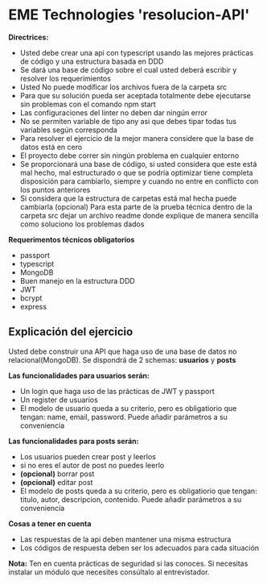 # EME Technologies 'resolucion-API'

**Directrices:**

- Usted debe crear una api con typescript usando las mejores prácticas de código y una estructura basada en DDD
- Se dará una base de código sobre el cual usted deberá escribir y resolver los requerimientos
- Usted No puede modificar los archivos fuera de la carpeta src
- Para que su solución pueda ser aceptada totalmente debe ejecutarse sin problemas con el comando npm start
- Las configuraciones del linter no deben dar ningún error
- No se permiten variable de tipo any asi que debes tipar todas tus variables según corresponda
- Para resolver el ejercicio de la mejor manera considere que la base de datos está en cero
- El proyecto debe correr sin ningún problema en cualquier entorno
- Se proporcionará una base de código, si usted considera que este está mal hecho, mal estructurado o que se podría optimizar tiene completa disposición para cambiarlo, siempre y cuando no entre en conflicto con los puntos anteriores
- Si considera que la estructura de carpetas está mal hecha puede cambiarla
(opcional) Para esta parte de la prueba técnica dentro de la carpeta src dejar un archivo readme donde explique de manera sencilla como soluciono los problemas dados

**Requerimentos técnicos obligatorios**

- passport
- typescript
- MongoDB
- Buen manejo en la estructura DDD
- JWT
- bcrypt
- express

## Explicación del ejercicio

Usted debe construir una API que haga uso de una base de datos no relacional(MongoDB).
Se dispondrá de 2 schemas: **usuarios** y **posts**

**Las funcionalidades para usuarios serán:**

- Un login que haga uso de las prácticas de JWT y passport
- Un register de usuarios
- El modelo de usuario queda a su criterio, pero es obligatiorio que tengan: name, email, password. Puede añadir parámetros a su conveniencia

**Las funcionalidades para posts serán:**

- Los usuarios pueden crear post y leerlos
- si no eres el autor de post no puedes leerlo
- **(opcional)** borrar post
- **(opcional)** editar post
- El modelo de posts queda a su criterio, pero es obligatiorio que tengan: titulo, autor, descripcion, contenido. Puede añadir parámetros a su conveniencia

**Cosas a tener en cuenta**

- Las respuestas de la api deben mantener una misma estructura
- Los códigos de respuesta deben ser los adecuados para cada situación

**Nota:** Ten en cuenta prácticas de seguridad si las conoces. Si necesitas instalar un módulo que necesites consúltalo al entrevistador.
